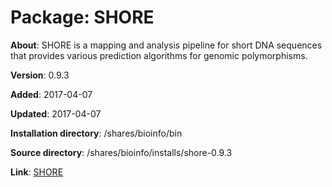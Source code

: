 # Package: SHORE

**About**: SHORE is a mapping and analysis pipeline for short DNA sequences that provides various prediction algorithms for genomic polymorphisms.

**Version**: 0.9.3

**Added**: 2017-04-07

**Updated**: 2017-04-07

**Installation directory**: /shares/bioinfo/bin

**Source directory**: /shares/bioinfo/installs/shore-0.9.3

**Link**: [SHORE](http://1001genomes.org/software/shore.html)
